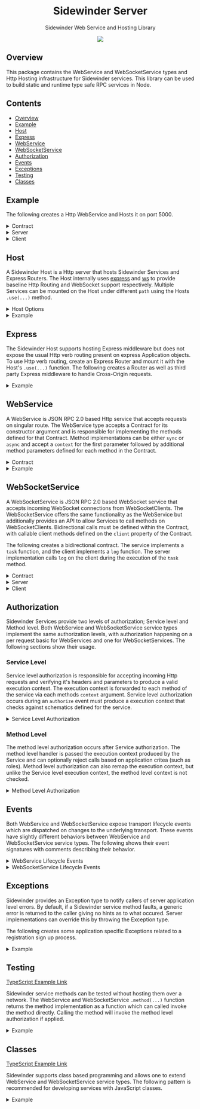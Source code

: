 <div align='center'>

<h1>Sidewinder Server</h1>

<p>Sidewinder Web Service and Hosting Library</p>

[<img src="https://img.shields.io/npm/v/@sidewinder/server?label=%40sidewinder%2Fserver">](https://www.npmjs.com/package/@sidewinder/server)

</div>

## Overview

This package contains the WebService and WebSocketService types and Http Hosting infrastructure for Sidewinder services. This library can be used to build static and runtime type safe RPC services in Node.

## Contents

- [Overview](#Overview)
- [Example](#Example)
- [Host](#Host)
- [Express](#Express)
- [WebService](#WebService)
- [WebSocketService](#WebSocketService)
- [Authorization](#Authorization)
- [Events](#Events)
- [Exceptions](#Exceptions)
- [Testing](#Testing)
- [Classes](#Classes)

## Example

The following creates a Http WebService and Hosts it on port 5000.

<details>
  <summary>Contract</summary>

```typescript
import { Type } from '@sidewinder/contract'

export const Contract = Type.Contract({
    server: {
        add: Type.Function([Type.Number(), Type.Number()], Type.Number()),
        sub: Type.Function([Type.Number(), Type.Number()], Type.Number()),
        mul: Type.Function([Type.Number(), Type.Number()], Type.Number()),
        div: Type.Function([Type.Number(), Type.Number()], Type.Number()),
    }
})
```
</details>

<details>
  <summary>Server</summary>

```typescript
import { Host, WebService } from '@sidewinder/server'

const service = new WebService(Contract)
service.method('add', (context, a, b) => a + b)
service.method('sub', (context, a, b) => a - b)
service.method('mul', (context, a, b) => a * b)
service.method('div', (context, a, b) => a / b)

const host = new Host()
host.use(service)
host.listen(5000)
```

</details>

<details>
  <summary>Client</summary>

```typescript
import { WebClient } from '@sidewinder/client'

const client = new WebClient(Contract, 'http://localhost:5000/')
const add = await client.call('add', 1, 2)
const sub = await client.call('sub', 1, 2)
const mul = await client.call('mul', 1, 2)
const div = await client.call('div', 1, 2)
console.log([add, sub, mul, div]) // [3, -1, 2, 0.5]
```

</details>

## Host

A Sidewinder Host is a Http server that hosts Sidewinder Services and Express Routers. The Host internally uses [express](https://expressjs.com/) and [ws](https://github.com/websockets/ws) to provide baseline Http Routing and WebSocket support respectively. Multiple Services can be mounted on the Host under different `path` using the Hosts `.use(...)` method.

<details>
  <summary>Host Options</summary>

```typescript
import { Host } from '@sidewinder/service'

const host = new Host({
    /** 
     * Load balancer keep alive. Transmits a `ping` signal to each connected 
     * web socket to prevent inactive sockets being terminated by the balancer.
     * 
     * (Default is 8000) 
     */
     keepAliveTimeout: number

     /** 
      * Disables client message compression. By default, browsers will compress web 
      * socket frames which the server needs to decompress on a per message basis. 
      * Setting this value to false means the server can skip frame decompression 
      * (reducing CPU overhead) but at the expense of adding IO / Network overhead.
      * 
      * (Default is false)
      */
     disableFrameCompression: boolean
 
     /**
      * Sets an upper limit for the number of concurrent web sockets allowed on the 
      * host. This can be useful for autoscaling scenarios where the AWS ALB will 
      * limited connections to around 4075, but where autoscaling may be dependent on
      * service latency.
      * 
      * (Default is 16384)
      */
     maxSocketCount: number 
})

```

</details>

<details>
  <summary>Example</summary>

```typescript
import { Host }   from '@sidewinder/service'
import { Router } from 'express'

const host = new Host()
host.use(Router().get('/', (req, res) => res.send({ message: 'hello' })))
host.listen(5000).then(() => console.log('Host listening on port 5000'))
```

</details>

## Express

The Sidewinder Host supports hosting Express middleware but does not expose the usual Http verb routing present on express Application objects. To use Http verb routing, create an Express Router and mount it with the Host's `.use(...)` function. The following creates a Router as well as third party Express middleware to handle Cross-Origin requests.

<details>
  <summary>Example</summary>

```typescript
import { Host } from '@sidewinder/server'
import { Router } from 'express'
import cors from 'cors'

const router = Router()
router.get('/contact', (req, res) => res.send('contact page'))
router.get('/about',   (req, res) => res.send('about page'))
router.get('/',        (req, res) => res.send('home page'))

const host = new Host()
host.use(cors())
host.use(router)
host.listen(5000)
```

</details>

## WebService

A WebService is JSON RPC 2.0 based Http service that accepts requests on singular route. The WebService type accepts a Contract for its constructor argument and is responsible for implementing the methods defined for that Contract. Method implementations can be either `sync` or `async` and accept a `context` for the first parameter followed by additional method parameters defined for each method in the Contract.

<details>
  <summary>Contract</summary>

```typescript
import { Type } from '@sidewinder/contract'

export const Contract = Type.Contract({
    server: {
        echo: Type.Function([Type.String()], Type.String())
    }
})

```
</details>

<details>
  <summary>Example</summary>

```typescript
import { WebService } from '@sidewinder/server'

const service = new WebService(Contract)

service.method('echo', (context, message) => message)
```
</details>


## WebSocketService

A WebSocketService is JSON RPC 2.0 based WebSocket service that accepts incoming WebSocket connections from WebSocketClients. The WebSocketService offers the same functionality as the WebService but additionally provides an API to allow Services to call methods on WebSocketClients. Bidirectional calls must be defined within the Contract, with callable client methods defined on the `client` property of the Contract.

The following creates a bidirectional contract. The service implements a `task` function, and the client implements a `log` function. The server implementation calls `log` on the client during the execution of the `task` method.

<details>
  <summary>Contract</summary>

```typescript
import { Type } from '@sidewinder/contract'

export const Contract = Type.Contract({
    server: {
        task: Type.Function([], Type.Void()),
    },
    client: {
        log: Type.Function([Type.String()], Type.Void())
    }
})
```
</details>

<details>
  <summary>Server</summary>

```typescript
import { WebSocketService } from '@sidewinder/service'

const service = new WebSocketService(Contract)

service.method('task', async (context, request) => {
   await service.call(context, 'log', 'log message 1')
   await service.call(context, 'log', 'log message 2')
   await service.call(context, 'log', 'log message 3')
})
```

</details>

<details>
  <summary>Client</summary>

```typescript
import { WebSocketClient } from '@sidewinder/client'

const client = new WebSocketClient(Contract, 'ws://localhost:5000')
client.method('log', message => console.log(message)) // 'log message 1'
                                                      // 'log message 2'
                                                      // 'log message 3'

client.call('task')
```

</details>

## Authorization

Sidewinder Services provide two levels of authorization; Service level and Method level. Both WebService and WebSocketService service types implement the same authorization levels, with authorization happening on a per request basic for WebServices and one for WebSocketServices. The following sections show their usage.

### Service Level

Service level authorization is responsible for accepting incoming Http requests and verifying it's headers and parameters to produce a valid execution context. The execution context is forwarded to each method of the service via each methods `context` argument. Service level authorization occurs during an `authorize` event must produce a execution context that checks against schematics defined for the service.

<details>
  <summary>Service Level Authorization</summary>

```typescript
const Context = Type.Object({
  clientId: Type.String()
  name:     Type.String(),
  roles:    Type.Array(Type.String())
})

const service = new WebService(Contact, Context)

service.event('authorize', (clientId, request) => {
   // throw error to reject
   const { name, roles } = Token.decode(request.headers['authorization'])
   return { clientId, name, roles }
})

service.method('action', (context) => {
  const { clientId, name, roles } = context
})
```
</details>

### Method Level

The method level authorization occurs after Service authorization. The method level handler is passed the execution context produced by the Service and can optionally reject calls based on application critea (such as roles). Method level authorization can also remap the execution context, but unlike the Service level execution context, the method level context is not checked.

<details>
  <summary>Method Level Authorization</summary>

```typescript
const Context = Type.Object({
  clientId: Type.String()
  name:     Type.String(),
  roles:    Type.Array(Type.String())
})

const service = new WebService(Contact, Context)

service.event('authorize', (clientId, request) => {
   // throw error to reject
   const { name, roles } = Token.decode(request.headers['authorization'])
   return { clientId, name, roles }
})

service.method('action', (context) => {
  // throw error to reject
  return { ...context, foo: 'bar' }
}, (context) => {
  const { clientId, name, roles, foo } = context
})
```
</details>

## Events

Both WebService and WebSocketService expose transport lifecycle events which are dispatched on changes to the underlying transport. These events have slightly different behaviors between WebService and WebSocketService service types. The following shows their event signatures with comments describing their behavior.

<details>
  <summary>WebService Lifecycle Events</summary>

```typescript
export type WebServiceAuthorizeCallback<Context> = (clientId: string, request: IncomingMessage) => Promise<Context> | Context
export type WebServiceConnectCallback<Context>   = (context: Context) => Promise<unknown> | unknown
export type WebServiceCloseCallback<Context>     = (context: Context) => Promise<unknown> | unknown
export type WebServiceErrorCallback              = (clientId: string, error: unknown) => Promise<unknown> | unknown

/**
 * Subscribes to authorize events. This event is raised for every incoming Http Rpc request. Subscribing to 
 * this event is mandatory if the service provides a context schema. The authorize event must return a value
 * that conforms to the services context or throw if the user is not authorized.
 */
public event(event: 'authorize', callback: WebServiceAuthorizeCallback<Context>): WebServiceAuthorizeCallback<Context>

/**
 * Subscribes to connect events. This event is raised immediately following a successful 'authorize' event only.
 * This event receives the context returned from a successful authorization.
 */
public event(event: 'connect', callback: WebServiceConnectCallback<Context>): WebServiceConnectCallback<Context>

/**
 * Subscribes to close events. This event is raised whenever the remote Http request is about to close.
 * Callers should use this event to clean up any associated state created for the request. This event receives 
 * the context returned from a successful authorization.
 */
public event(event: 'close', callback: WebServiceCloseCallback<Context>): WebServiceCloseCallback<Context>

/**
 * Subscribes to error events. This event is raised if there are any http transport errors. This event
 * is usually immediately followed by a close event.
 */
public event(event: 'error', callback: WebServiceErrorCallback<Context>): WebServiceErrorCallback<Context>

```
</details>

<details>
  <summary>WebSocketService Lifecycle Events</summary>

```typescript
export type WebSocketServiceAuthorizeCallback<Context> = (clientId: string, request: IncomingMessage) => Promise<Context> | Context
export type WebSocketServiceConnectCallback<Context>   = (context: Context) => Promise<unknown> | unknown
export type WebSocketServiceCloseCallback<Context>     = (context: Context) => Promise<unknown> | unknown
export type WebSocketServiceErrorCallback              = (context: string, error: unknown) => Promise<unknown> | unknown

/**
 * Subscribes to authorize events. This event is raised once for each incoming WebSocket request. Subscribing to 
 * this event is mandatory if the service provides a context schema. The authorize event must return a value
 * that conforms to the services context or throw if the user is not authorized. This context is reused for
 * subsequence calls on this service.
 */
public event(event: 'authorize', callback: WebSocketServiceAuthorizeCallback<Context>): WebSocketServiceAuthorizeCallback<Context>

/**
 * Subscribes to connect events. This event is raised immediately following a successful 'authorize' event only.
 * This event receives the context returned from a successful authorization.
 */
public event(event: 'connect', callback: WebSocketServiceConnectCallback<Context>): WebSocketServiceConnectCallback<Context>

/**
 * Subscribes to close events. This event is raised whenever the remote WebSocket disconnects from the service.
 * Callers should use this event to clean up any associated state created for the connection. This event receives 
 * the context returned from a successful authorization.
 */
public event(event: 'close', callback: WebSocketServiceCloseCallback<Context>): WebSocketServiceCloseCallback<Context>

/**
* Subcribes to error events. This event is raised for any socket transport errors and is usually following
* immediately by a close event. This event receives the initial clientId string value only.
*/
public event(event: 'error', callback: WebSocketServiceErrorCallback): WebSocketServiceErrorCallback
```
</details>

## Exceptions

Sidewinder provides an Exception type to notify callers of server application level errors. By default, if a Sidewinder service method faults, a generic error is returned to the caller giving no hints as to what occured. Server implementations can override this by throwing the Exception type.

The following creates some application specific Exceptions related to a registration sign up process.

<details>
  <summary>Example</summary>

```typescript
import { Exception } from '@sidewinder/contract'

export class UsernameAlreadyExistsException extends Exception {
    constructor(email: string) {
        super(`The email '${email}' already exists`, 1000, {})
    }
}
export class EmailAlreadyExistsException extends Exception {
    constructor(email: string) {
        super(`The email '${email}' already exists`, 1001, {})
    }
}
export class PasswordNotStrongEnoughException extends Exception {
    constructor() {
        super(`Password not strong enough`, 1002, {})
    }
}

server.method('user:create', (clientId, request) => {
    // If any of these checks fail, the caller will receive meaningful information as to what went wrong.
    if(await database.usernameExists(request.email)) throw new UsernameAlreadyExistsException(request.username)
    if(await database.emailExists(request.email)) throw new EmailAlreadyExistsException(request.email)
    if(!passwords.checkPasswordStength(request.password)) throw new PasswordNotStrongEnoughException(request.password)
    
    // If this throws an Error, a generic `Internal Server Error` will be returned to the caller.
    const { userId } = await database.createUser({
        username: request.username,
        password: request.password,
        email: request.email
    })
    return { userId }
})
```

</details>

## Testing

[TypeScript Example Link](https://www.typescriptlang.org/play?#code/JYWwDg9gTgLgBAbzgFQJ5gKZwL5z-uAMyghDgHIABAZ2ABMMB3YAOwagHoBjCFmKAIZcY5AFChIsRHADqGAEYBlDFABuwLllzFSFGvSat2HaitUqxojhzgBaew8dPnL12-ce3VmwGFe-IRhvO09QsPCIx1FRHhZqeD8+QWE4AF4UdAwAOkSA4QAKBFECQmgQARgALgoAK2pecgAaYvxTNRVqooICcgE6OnJqtEwsgDEAVxZhYF58gG1h7IA5cZB5FXyASkaMkZW1jc2AXR3FrP31qC3tlrxsUWxN6OsQyLf39+DlNQ0MYI+AYDPNFYvE4G11Jo0nAWExZApvpCMPlcskYE8YrwwX06BMpjAZixoRDflkQBgYAALCB0fK9fpNOD5LgAG2AGD4AEk6DsBDt5Js0gA+OACOAAajgAueNiBcvlDmCyAw8X+CvVAJBWPgOOhAkYAmAOv6eOms3IAB5WeyuXQhYyAIw7ABMGOAhHyuoAhKl0gBmQVUkiMOAAUSgJCu5AAqrCAB6YYQYOhwKAq8YskSbIA)

Sidewinder service methods can be tested without hosting them over a network. The WebService and WebSocketService `.method(...)` function returns the method implementation as a function which can called invoke the method directly. Calling the method will invoke the method level authorization if applied.

<details>
  <summary>Example</summary>

```typescript
import { Type, WebService } from '@sidewinder/server'

// ---------------------------------------------------------------------------
// Contract
// ---------------------------------------------------------------------------

const Contract = Type.Contract({
    format: 'json',
    server: {
        'add': Type.Function([Type.Number(), Type.Number()], Type.Number()),
    }
})

// ---------------------------------------------------------------------------
// Service
// ---------------------------------------------------------------------------

const service = new WebService(Contract)

const add = service.method('add', (context, a, b) => a + b)

// ---------------------------------------------------------------------------
// Test
// ---------------------------------------------------------------------------

const result = await add({ ...service execution context }, 1, 2)

if(result !== 3) throw Error('Unexpected result')
```

</details>

## Classes

[TypeScript Example Link](https://www.typescriptlang.org/play?#code/JYWwDg9gTgLgBAbzgFQJ5gKYBo4AkIDOMOA6hgEYDKGUAbsAMYZwC+cAZlBCHAOQACBYABMMAd2AA7UVAD0BGrRq8AsACh1s2XAC0e-QcNHjJ02fPHN26nUYYrui0+cvXe9eoYRJROAGFvGCgAQwZ4AF4UdAwAOgDJINCYAAoEdTgMjmgQYJgALj4AKwJvXix0zIU6GgK0tUyGvmDhYV4CtEwYgDEAV0kw4G9kgG0O2IA5HpByGmSAShwxmMnp2bmAXUXo5amZqHmFisa+Ah7yNqjO3v6YQckRpZW9+a3Op7XNy4ndtcP6474IB6ABsLktrgMhqNtu99gsvjtVnDPo8fnC-gC+MJgLQwdsIbcoaikS8EbD5iiYWiDuV-hkWOoWHMPGovD54PEYBgAB4RBEAeXIhQwYVSRzgkmCIAwBQRlCCUgA5i9xVxgRgCO1tgBBKAhVDJJbyqBKg6M5kaNQ8yCwOBSLlQdihZgAGQgisVNEQ4uB7uSMQDwSgis1cGCklQw3WcwKtAgIkZLOt0HgDGBwQIBDgAFlcgALGz0JhwHlc6RZshURR2AA8MGiEHY-kCITCOHrmEbzYSpYAfN66XA2UQoD0wtBkmATbRcswoBhmt5gag4L6PTU4G711A5gPMadMPtOa3iN2ubyLQ0GZaGlowz0YHnoMAAF65O7i4IPp8ml-MSKPsABAxBgSgJMkvBfo+z5-mUcDJGmwAYAkACSwg4POACOPQajAu7hP2dSYuKDSAcBa6elAMRrhBUE-q+SpwD0VS8BaJGZPOMA9FAkiIBKUoyliwRKHBaoagUwyQcIIBSHBvAgBAMi5NAvDrKw4pMiyt7aNK0HCAQ4pgGcwKMGGLRwABeZATEulPsItEtHBCGBKWODBDg5D4YRcBkdR7qUX5yq8AwwTAuqwhma0cwANxwJx3G8cEcAANRwOQrCXpkRnkCZDBwKc6WWdZtmKRBBVOWy56nu5aVeXxvkUTQgUQSFYUYBF5UxXFGBcTxYa6GlGWGcZplAsCFk+VZwElfZ8kghVLm8m5Hl1UgDX+U1NHBaF4VwGNrGxfFfVJQAVINmmDtluVwNitATb5M0QbdC09ktYYrRZ3nrduzXbW1EXPV1R2JXA2jpRd14OG40MwzDDj4EQUOw8jKOmCyw7wDkj4TZI4g5vmhZ2Kkq7ugU-qBsGobhpG0afUO3glOqzVBiGu4XRjcBPr4kS42IeCECkFpczAMTMRgEGyFjeZwVLQsC9RQFlskACsAAM6tzEAA)

Sidewinder supports class based programming and allows one to extend WebService and WebSocketService service types. The following pattern is recommended for developing services with JavaScript classes.

<details>
  <summary>Example</summary>

```typescript
import { Type, Host, WebService } from '@sidewinder/server'

// -------------------------------------------------------------------------
// Service
// -------------------------------------------------------------------------

const Contract = Type.Contract({
    format: 'json',
    server: {
        'add': Type.Function([Type.Number(), Type.Number()], Type.Number()),
        'sub': Type.Function([Type.Number(), Type.Number()], Type.Number()),
        'mul': Type.Function([Type.Number(), Type.Number()], Type.Number()),
        'div': Type.Function([Type.Number(), Type.Number()], Type.Number()),
    }
})

const Context = Type.Object({
    name:  Type.String(),
    roles: Type.Array(Type.String())
})

export interface Logger {
    log(...args: any[]): void
}

export class MathService extends WebService<typeof Contract, typeof Context> {
    constructor(private readonly logger: Logger) {
        super(Contract, Context)
    }

    // authorization
    authorize = this.event('authorize', (clientId, request) => {
        
        this.logger.log('authorizing user')

        return { name: 'dave', roles: ['admin', 'moderator'] }
    })

    // methods
    public add = this.method('add', (context, a, b) => { this.logger.log('called add'); return a + b })
    public sub = this.method('sub', (context, a, b) => { this.logger.log('called sub'); return a - b })
    public mul = this.method('mul', (context, a, b) => { this.logger.log('called mul'); return a * b })
    public div = this.method('div', (context, a, b) => { this.logger.log('called div'); return a / b })
}

// -------------------------------------------------------------------------
// Host
// -------------------------------------------------------------------------

const math = new MathService({ log: (...args: any[]) => console.log(args) })
const host = new Host()
host.use('/math', math)
host.listen(5000)
```

</details>